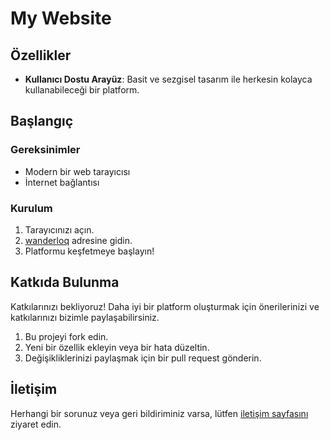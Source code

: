 # My Website

## Özellikler
 
- **Kullanıcı Dostu Arayüz**: Basit ve sezgisel tasarım ile herkesin kolayca kullanabileceği bir platform.

## Başlangıç

### Gereksinimler

- Modern bir web tarayıcısı
- İnternet bağlantısı

### Kurulum

1. Tarayıcınızı açın.
2. [wanderloq](https://wanderloq.github.io/) adresine gidin.
3. Platformu keşfetmeye başlayın!

## Katkıda Bulunma

Katkılarınızı bekliyoruz! Daha iyi bir platform oluşturmak için önerilerinizi ve katkılarınızı bizimle paylaşabilirsiniz.

1. Bu projeyi fork edin.
2. Yeni bir özellik ekleyin veya bir hata düzeltin.
3. Değişikliklerinizi paylaşmak için bir pull request gönderin.

## İletişim

Herhangi bir sorunuz veya geri bildiriminiz varsa, lütfen [iletişim sayfasını](https://wanderloq.github.io/) ziyaret edin.
